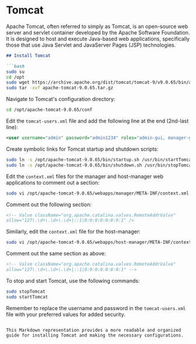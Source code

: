 # Tomcat

Apache Tomcat, often referred to simply as Tomcat, is an open-source web server and servlet container developed by the Apache Software Foundation. It is designed to host and execute Java-based web applications, specifically those that use Java Servlet and JavaServer Pages (JSP) technologies.

```markdown
## Install Tomcat

```bash
sudo su
cd /opt
sudo wget https://archive.apache.org/dist/tomcat/tomcat-9/v9.0.65/bin/apache-tomcat-9.0.65.tar.gz
sudo tar -xvf apache-tomcat-9.0.65.tar.gz
```

Navigate to Tomcat's configuration directory:

```bash
cd /opt/apache-tomcat-9.0.65/conf
```

Edit the `tomcat-users.xml` file and add the following line at the end (2nd-last line):

```xml
<user username="admin" password="admin1234" roles="admin-gui, manager-gui, manager-script"/>
```

Create symbolic links for Tomcat startup and shutdown scripts:

```bash
sudo ln -s /opt/apache-tomcat-9.0.65/bin/startup.sh /usr/bin/startTomcat
sudo ln -s /opt/apache-tomcat-9.0.65/bin/shutdown.sh /usr/bin/stopTomcat
```

Edit the `context.xml` files for the manager and host-manager web applications to comment out a section:

```bash
sudo vi /opt/apache-tomcat-9.0.65/webapps/manager/META-INF/context.xml
```

Comment out the following section:

```xml
<!-- Valve className="org.apache.catalina.valves.RemoteAddrValve"
allow="127\.\d+\.\d+\.\d+|::1|0:0:0:0:0:0:0:1" />
```

Similarly, edit the `context.xml` file for the host-manager:

```bash
sudo vi /opt/apache-tomcat-9.0.65/webapps/host-manager/META-INF/context.xml
```

Comment out the same section as above:

```xml
<!-- Valve className="org.apache.catalina.valves.RemoteAddrValve"
allow="127\.\d+\.\d+\.\d+|::1|0:0:0:0:0:0:0:1" -->
```

To stop and start Tomcat, use the following commands:

```bash
sudo stopTomcat
sudo startTomcat
```

Remember to replace the username and password in the `tomcat-users.xml` file with your preferred values for added security.

```

This Markdown representation provides a more readable and organized guide for installing Tomcat and making the necessary configurations.
